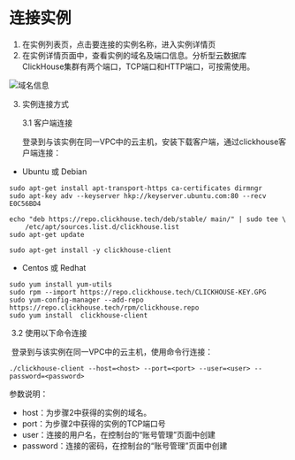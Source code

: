 # 连接实例

1. 在实例列表页，点击要连接的实例名称，进入实例详情页
2. 在实例详情页面中，查看实例的域名及端口信息。分析型云数据库ClickHouse集群有两个端口，TCP端口和HTTP端口，可按需使用。

![域名信息](/Users/quyiwei/GIT-Jdcloud/cn/image/JCHDB/connect-instance.jpg)

3. 实例连接方式

   3.1 客户端连接

    登录到与该实例在同一VPC中的云主机，安装下载客户端，通过clickhouse客户端连接：

- Ubuntu 或 Debian

```
sudo apt-get install apt-transport-https ca-certificates dirmngr
sudo apt-key adv --keyserver hkp://keyserver.ubuntu.com:80 --recv E0C56BD4

echo "deb https://repo.clickhouse.tech/deb/stable/ main/" | sudo tee \
    /etc/apt/sources.list.d/clickhouse.list
sudo apt-get update

sudo apt-get install -y clickhouse-client
```

- Centos 或 Redhat

```
sudo yum install yum-utils
sudo rpm --import https://repo.clickhouse.tech/CLICKHOUSE-KEY.GPG
sudo yum-config-manager --add-repo https://repo.clickhouse.tech/rpm/clickhouse.repo
sudo yum install  clickhouse-client
```

​       3.2 使用以下命令连接

​          登录到与该实例在同一VPC中的云主机，使用命令行连接：

```
./clickhouse-client --host=<host> --port=<port> --user=<user> --password=<password>
```

参数说明：

- host：为步骤2中获得的实例的域名。
- port：为步骤2中获得的实例的TCP端口号
- user：连接的用户名，在控制台的“账号管理”页面中创建
- password：连接的密码，在控制台的“账号管理”页面中创建